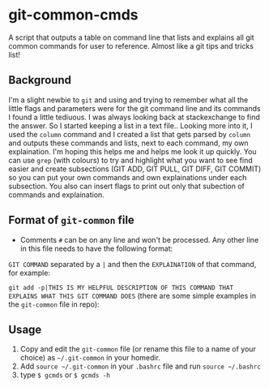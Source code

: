 # git-common-cmds
A script that outputs a table on command line that lists and explains all git common commands for user to reference. Almost like a git tips and tricks list!

## Background
I'm a slight newbie to ```git``` and using and trying to remember what all the little flags and parameters were for the git command line and its commands I found a little tediuous. I was always looking back at stackexchange to find the answer. So I started keeping a list in a text file.. Looking more into it, I used the ```column``` command and I created a list that gets parsed by ```column``` and outputs these commands and lists, next to each command, my own explaination. I'm hoping this helps me and helps me look it up quickly. You can use ```grep``` (with colours) to try and highlight what you want to see find easier and create subsections (GIT ADD, GIT PULL, GIT DIFF, GIT COMMIT) so you can put your own commands and own explainations under each subsection.
You also can insert flags to print out only that subection of commands and explaination.

## Format of ```git-common``` file
* Comments ```#``` can be on any line and won't be processed. Any other line in this file needs to have the following format:

```GIT COMMAND``` separated by a `|` and then the ```EXPLAINATION``` of that command, for example:
 
```git add -p|THIS IS MY HELPFUL DESCRIPTION OF THIS COMMAND THAT EXPLAINS WHAT THIS GIT COMMAND DOES```
(there are some simple examples in the ```git-common``` file in repo):

## Usage
1. Copy and edit the ```git-common``` file (or rename this file to a name of your choice) as ```~/.git-common``` in your homedir. 
2.  Add ```source ~/.git-common``` in your ```.bashrc``` file and run ```source ~/.bashrc```
3. type ```$ gcmds``` or ```$ gcmds -h```
